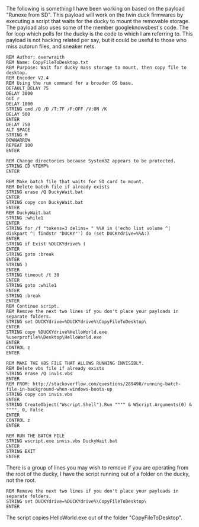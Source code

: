 The following is something I have been working on based on the payload "Runexe from SD". This payload will work on the twin duck firmwares by executing a script that waits for the ducky to mount the removable storage. The payload also uses some of the member googleknowsbest's code. The for loop which polls for the ducky is the code to which I am referring to. This payload is not hacking related per say, but it could be useful to those who miss autorun files, and sneaker nets.

```
REM Author: overwraith
REM Name: CopyFileToDesktop.txt
REM Purpose: Wait for ducky mass storage to mount, then copy file to desktop. 
REM Encoder V2.4
REM Using the run command for a broader OS base. 
DEFAULT_DELAY 75
DELAY 3000
GUI r
DELAY 1000
STRING cmd /Q /D /T:7F /F:OFF /V:ON /K
DELAY 500
ENTER
DELAY 750
ALT SPACE
STRING M
DOWNARROW
REPEAT 100
ENTER

REM Change directories because System32 appears to be protected. 
STRING CD %TEMP%
ENTER

REM Make batch file that waits for SD card to mount. 
REM Delete batch file if already exists
STRING erase /Q DuckyWait.bat
ENTER
STRING copy con DuckyWait.bat
ENTER
REM DuckyWait.bat
STRING :while1
ENTER
STRING for /f "tokens=3 delims= " %%A in ('echo list volume ^| diskpart ^| findstr "DUCKY"') do (set DUCKYdrive=%%A:)
ENTER
STRING if Exist %DUCKYdrive% (
ENTER
STRING goto :break
ENTER
STRING )
ENTER
STRING timeout /t 30
ENTER
STRING goto :while1
ENTER
STRING :break
ENTER
REM Continue script.
REM Remove the next two lines if you don't place your payloads in separate folders. 
STRING set DUCKYdrive=%DUCKYdrive%\CopyFileToDesktop\
ENTER
STRING copy %DUCKYdrive%HelloWorld.exe %userprofile%\Desktop\HelloWorld.exe
ENTER
CONTROL z
ENTER

REM MAKE THE VBS FILE THAT ALLOWS RUNNING INVISIBLY.
REM Delete vbs file if already exists
STRING erase /Q invis.vbs
ENTER
REM FROM: http://stackoverflow.com/questions/289498/running-batch-file-in-background-when-windows-boots-up
STRING copy con invis.vbs
ENTER
STRING CreateObject("Wscript.Shell").Run """" & WScript.Arguments(0) & """", 0, False
ENTER
CONTROL z
ENTER

REM RUN THE BATCH FILE
STRING wscript.exe invis.vbs DuckyWait.bat
ENTER
STRING EXIT
ENTER
```

There is a group of lines you may wish to remove if you are operating from the root of the ducky, I have the script running out of a folder on the ducky, not the root.

```
REM Remove the next two lines if you don't place your payloads in separate folders. 
STRING set DUCKYdrive=%DUCKYdrive%\CopyFileToDesktop\
ENTER
```
The script copies HelloWorld.exe out of the folder "CopyFileToDesktop".